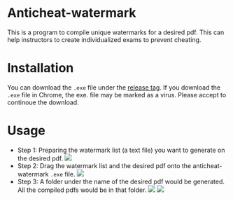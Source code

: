 # Anticheat-watermark
This is a program to compile unique watermarks for a desired pdf. This can help instructors to create individualized exams to prevent cheating.

# Installation
You can download the `.exe` file under the [release tag](https://github.com/hare1039/anticheat-watermark/releases). If you download the `.exe` file in Chrome, the exe. file may be marked as a virus. Please accept to continoue the download. 

# Usage
- Step 1: Preparing the watermark list (a text file) you want to generate on the desired pdf.
![](https://i.imgur.com/hMFfxLl.jpg)
- Step 2: Drag the watermark list and the desired pdf onto the anticheat-watermark `.exe` file. 
![](https://i.imgur.com/QaOqLzu.jpg)
- Step 3: A folder under the name of the desired pdf would be generated. All the compiled pdfs would be in that folder.
![](https://i.imgur.com/WbxmbeL.jpg)
![](https://i.imgur.com/MPqVuot.jpg)


